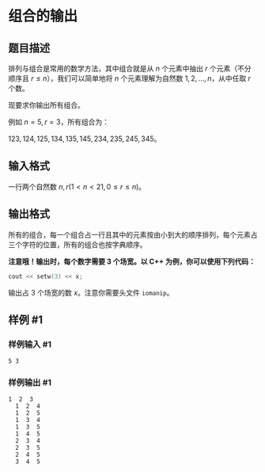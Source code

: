 # 组合的输出

## 题目描述

排列与组合是常用的数学方法，其中组合就是从 $n$ 个元素中抽出 $r$ 个元素（不分顺序且 $r \le n$），我们可以简单地将 $n$ 个元素理解为自然数 $1,2,\dots,n$，从中任取 $r$ 个数。

现要求你输出所有组合。

例如 $n=5,r=3$，所有组合为：

$123,124,125,134,135,145,234,235,245,345$。

## 输入格式

一行两个自然数 $n,r(1<n<21,0 \le r \le n)$。

## 输出格式

所有的组合，每一个组合占一行且其中的元素按由小到大的顺序排列，每个元素占三个字符的位置，所有的组合也按字典顺序。

**注意哦！输出时，每个数字需要 $3$ 个场宽。以 C++ 为例，你可以使用下列代码：**

```cpp
cout << setw(3) << x;
```

输出占 $3$ 个场宽的数 $x$。注意你需要头文件 `iomanip`。

## 样例 #1

### 样例输入 #1

```
5 3
```

### 样例输出 #1

```
1  2  3
  1  2  4
  1  2  5
  1  3  4
  1  3  5
  1  4  5
  2  3  4
  2  3  5
  2  4  5
  3  4  5
```
